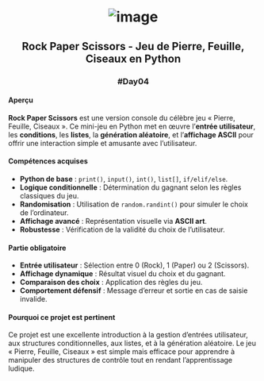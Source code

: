 # <p align="center"> ![image](https://github.com/user-attachments/assets/284b5e6f-22e2-4e06-8fd3-a8d311c3dc31) </p>

## <p align="center"> Rock Paper Scissors - Jeu de Pierre, Feuille, Ciseaux en Python </p>
### <p align="center"> #Day04 </p>

#### Aperçu
**Rock Paper Scissors** est une version console du célèbre jeu « Pierre, Feuille, Ciseaux ». Ce mini-jeu en Python met en œuvre l’**entrée utilisateur**, les **conditions**, les **listes**, la **génération aléatoire**, et l’**affichage ASCII** pour offrir une interaction simple et amusante avec l’utilisateur.

#### Compétences acquises
- **Python de base** : `print()`, `input()`, `int()`, `list[]`, `if/elif/else`.
- **Logique conditionnelle** : Détermination du gagnant selon les règles classiques du jeu.
- **Randomisation** : Utilisation de `random.randint()` pour simuler le choix de l’ordinateur.
- **Affichage avancé** : Représentation visuelle via **ASCII art**.
- **Robustesse** : Vérification de la validité du choix de l’utilisateur.

#### Partie obligatoire
- **Entrée utilisateur** : Sélection entre 0 (Rock), 1 (Paper) ou 2 (Scissors).
- **Affichage dynamique** : Résultat visuel du choix et du gagnant.
- **Comparaison des choix** : Application des règles du jeu.
- **Comportement défensif** : Message d’erreur et sortie en cas de saisie invalide.

#### Pourquoi ce projet est pertinent
Ce projet est une excellente introduction à la gestion d’entrées utilisateur, aux structures conditionnelles, aux listes, et à la génération aléatoire. Le jeu « Pierre, Feuille, Ciseaux » est simple mais efficace pour apprendre à manipuler des structures de contrôle tout en rendant l’apprentissage ludique.
